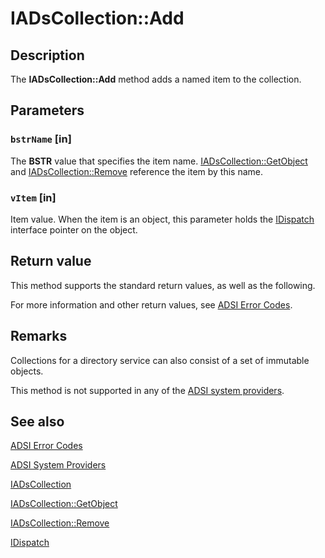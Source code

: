 # IADsCollection::Add

## Description

The **IADsCollection::Add** method adds a named item to the collection.

## Parameters

### `bstrName` [in]

The **BSTR** value that specifies the item name. [IADsCollection::GetObject](https://learn.microsoft.com/windows/desktop/api/iads/nf-iads-iadscollection-getobject) and [IADsCollection::Remove](https://learn.microsoft.com/windows/desktop/api/iads/nf-iads-iadscollection-remove) reference the item by this name.

### `vItem` [in]

Item value. When the item is an object, this parameter holds the [IDispatch](https://learn.microsoft.com/previous-versions/windows/desktop/api/oaidl/nn-oaidl-idispatch) interface pointer on the object.

## Return value

This method supports the standard return values, as well as the following.

For more information and other return values, see [ADSI Error Codes](https://learn.microsoft.com/windows/desktop/ADSI/adsi-error-codes).

## Remarks

Collections for a directory service can also consist of a set of immutable objects.

This method is not supported in any of the [ADSI system providers](https://learn.microsoft.com/windows/desktop/ADSI/adsi-system-providers).

## See also

[ADSI Error Codes](https://learn.microsoft.com/windows/desktop/ADSI/adsi-error-codes)

[ADSI System
Providers](https://learn.microsoft.com/windows/desktop/ADSI/adsi-system-providers)

[IADsCollection](https://learn.microsoft.com/windows/desktop/api/iads/nn-iads-iadscollection)

[IADsCollection::GetObject](https://learn.microsoft.com/windows/desktop/api/iads/nf-iads-iadscollection-getobject)

[IADsCollection::Remove](https://learn.microsoft.com/windows/desktop/api/iads/nf-iads-iadscollection-remove)

[IDispatch](https://learn.microsoft.com/previous-versions/windows/desktop/api/oaidl/nn-oaidl-idispatch)